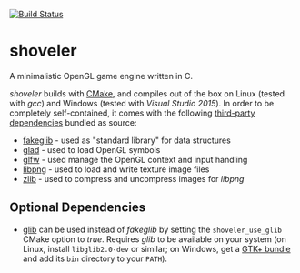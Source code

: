 [![Build Status](https://api.travis-ci.org/FabianHahn/shoveler.svg)](https://travis-ci.org/FabianHahn/shoveler)

# shoveler

A minimalistic OpenGL game engine written in C.

*shoveler* builds with [CMake](https://cmake.org/), and compiles out of the box on Linux (tested with *gcc*) and Windows (tested with *Visual Studio 2015*). In order to be completely self-contained, it comes with the following [third-party dependencies](thirdparty) bundled as source:
 * [fakeglib](https://github.com/FabianHahn/fakeglib) - used as "standard library" for data structures 
 * [glad](https://github.com/Dav1dde/glad) - used to load OpenGL symbols
 * [glfw](http://www.glfw.org/) - used manage the OpenGL context and input handling
 * [libpng](https://github.com/glennrp/libpng) - used to load and write texture image files 
 * [zlib](https://github.com/madler/zlib) - used to compress and uncompress images for *libpng*

## Optional Dependencies
 * [glib](https://developer.gnome.org/glib/stable/) can be used instead of *fakeglib* by setting the `shoveler_use_glib` CMake option to *true*. Requires *glib* to be available on your system (on Linux, install `libglib2.0-dev` or similar; on Windows, get a [GTK+ bundle](https://github.com/hexchat/gtk-win32) and add its `bin` directory to your `PATH`).

